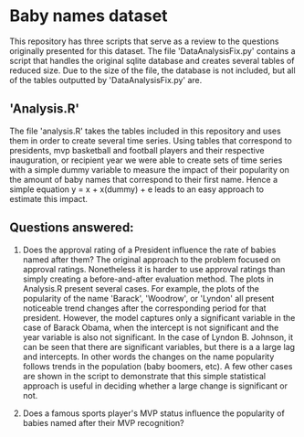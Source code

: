 # Baby names dataset

This repository has three scripts that serve as a review to the questions originally presented for this dataset. The file 'DataAnalysisFix.py' contains a script that handles the original sqlite database and creates several tables of reduced size. Due to the size of the file, the database is not included, but all of the tables outputted by 'DataAnalysisFix.py' are. 

## 'Analysis.R'
The file 'analysis.R' takes the tables included in this repository and uses them in order to create several time series. Using tables that correspond to presidents, mvp basketball and football players and their respective inauguration, or recipient year we were able to create sets of time series with a simple dummy variable to measure the impact of their popularity on the amount of baby names that correspond to their first name. Hence a simple equation y = x + x(dummy) + e leads to an easy approach to estimate this impact.

## Questions answered: 
1. Does the approval rating of a President influence the rate of babies named after them?
The original approach to the problem focused on approval ratings. Nonetheless it is harder to use approval ratings than simply creating a before-and-after evaluation method. The plots in Analysis.R present several cases. For example, the plots of the popularity of the name 'Barack', 'Woodrow', or 'Lyndon' all present noticeable trend changes after the corresponding period for that president. However, the model captures only a significant variable in the case of Barack Obama, when the intercept is not significant and the year variable is also not significant. In the case of Lyndon B. Johnson, it can be seen that there are significant variables, but there is a a large lag and intercepts. In other words the changes on the name popularity follows trends in the population (baby boomers, etc). A few other cases are shown in the script to demonstrate that this simple statistical approach is useful in deciding whether a large change is significant or not.

2. Does a famous sports player's MVP status influence the popularity of babies named after their MVP recognition?

